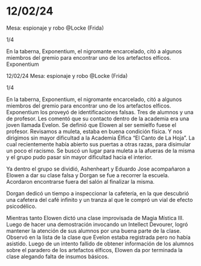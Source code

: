 # 12/02/24
Mesa: espionaje y robo
@Locke (Frida)

1/4

En la taberna, Exponentium, el nigromante encarcelado, citó a algunos miembros del gremio para encontrar uno de los artefactos elficos.
Exponentium

12/02/24
Mesa: espionaje y robo
@Locke (Frida)

1/4

En la taberna, Exponentium, el nigromante encarcelado, citó a algunos miembros del gremio para encontrar uno de los artefactos elficos.
Exponentium los proveyó de identificaciones falsas. Tres de alumnos y una de profesor.
Les comentó que su contacto dentro de la academia era una joven llamada Evelon.
Se definió que Elowen al ser semielfo fuese el profesor.
Revisamos a muleta, estaba en buena condición física.
Y nos dirigimos sin mayor dificultad a la Academia Élfica “El Canto de La Hoja”. La cual recientemente había abierto sus puertas a otras razas, para disimular un poco el racismo.
Se buscó un lugar para muleta a la afueras de la misma y el grupo pudo pasar sin mayor dificultad hacia el interior.

Ya dentro el grupo se dividió, Ashenheart y Eduardo Jose acompañaron a Elowen a dar su clase falsa y Dorgan se fue a recorrer la escuela. Acordaron encontrarse fuera del salón al finalizar la misma.

Dorgan dedicó un tiempo a inspeccionar la cafetería, en la que descubrió una cafetera del café infinito y un tranza al que le compró un vial de efecto psicodélico.

Mientras tanto Elowen dictó una clase improvisada de Magia Mística III. Luego de hacer una demostración invocando un Intellect Devourer, logró mantener la atención de sus alumnos por una buena parte de la clase.
Observó en la lista de la clase que Evelon estaba registrada pero no había asistido.
Luego de un intento fallido de obtener información de los alumnos sobre el paradero de los artefactos élficos, Elowen da por terminada la clase alegando falta de insumos básicos.


